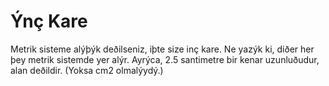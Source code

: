 # Ýnç Kare

Metrik sisteme alýþýk deðilseniz, iþte size inç kare. Ne yazýk ki, diðer her þey
metrik sistemde yer alýr. Ayrýca, 2.5 santimetre bir kenar uzunluðudur, alan
deðildir. (Yoksa cm2 olmalýydý.)
